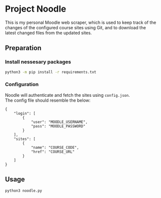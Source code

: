 # Project Noodle
This is my personal Moodle web scraper, which is used to keep track of the changes of the configured course sites using Git, and to download the latest changed files from the updated sites.

## Preparation

### Install nessesary packages
```sh
python3 -m pip install -r requirements.txt
```

### Configuration
Noodle will authenticate and fetch the sites using `config.json`.  
The config file should resemble the below:
```
{
    "login": [
        {
            "user": "MOODLE_USERNAME",
            "pass": "MOODLE_PASSWORD"
        }
    ],
    "sites": [
        {
            "name": "COURSE_CODE",
            "href": "COURSE_URL"
        }
    ]
}
```

## Usage
```sh
python3 noodle.py
```
